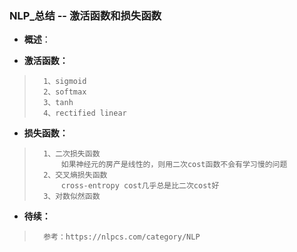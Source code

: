 ### NLP_总结 -- 激活函数和损失函数
- **概述**：
>
>
>
>
>
>
>
>

- **激活函数：**
>       1、sigmoid
>       2、softmax
>       3、tanh
>       4、rectified linear
>
>
>
>
>
>
>

- **损失函数：**
>       1、二次损失函数
>           如果神经元的房产是线性的，则用二次cost函数不会有学习慢的问题
>       2、交叉熵损失函数
>           cross-entropy cost几乎总是比二次cost好
>       3、对数似然函数
>
>
>
>
>
>
>
>
>
>
>
>

- **待续：**
>       参考：https://nlpcs.com/category/NLP   
>
>
>
>
>
>
>
>
>
>
>
>
>
>
>
>
>
